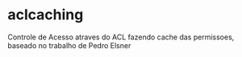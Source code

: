 # aclcaching
Controle de Acesso atraves do ACL fazendo cache das permissoes, baseado no trabalho de Pedro Elsner

